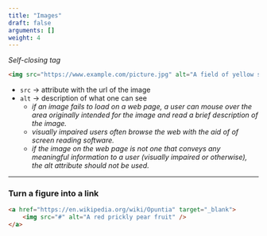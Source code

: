 ```yaml
---
title: "Images"
draft: false
arguments: []
weight: 4
---
```


_Self-closing tag_

```html
<img src="https://www.example.com/picture.jpg" alt="A field of yellow sunflowers"/>
```

-   `src` &rarr; attribute with the url of the image
-   `alt` &rarr; description of what one can see
    -   _if an image fails to load on a web page, a user can mouse over the area originally intended for the image and read a brief description of the image._
    -   _visually impaired users often browse the web with the aid of of screen reading software._
    -   _if the image on the web page is not one that conveys any meaningful information to a user (visually impaired or otherwise), the alt attribute should not be used._

* * *

### Turn a figure into a link

```html
<a href="https://en.wikipedia.org/wiki/Opuntia" target="_blank">
	<img src="#" alt="A red prickly pear fruit" />
</a>
```
